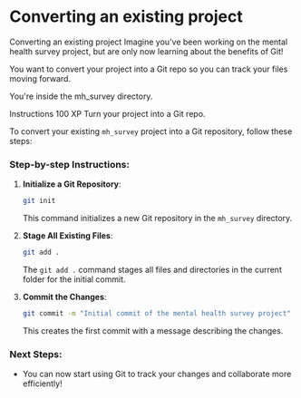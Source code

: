 # Converting an existing project

Converting an existing project
Imagine you've been working on the mental health survey project, but are only now learning about the benefits of Git!

You want to convert your project into a Git repo so you can track your files moving forward.

You're inside the mh_survey directory.

Instructions
100 XP
Turn your project into a Git repo.

To convert your existing `mh_survey` project into a Git repository, follow these steps:

### Step-by-step Instructions:

1. **Initialize a Git Repository**:
   ```bash
   git init
   ```
   This command initializes a new Git repository in the `mh_survey` directory.

2. **Stage All Existing Files**:
   ```bash
   git add .
   ```
   The `git add .` command stages all files and directories in the current folder for the initial commit.

3. **Commit the Changes**:
   ```bash
   git commit -m "Initial commit of the mental health survey project"
   ```
   This creates the first commit with a message describing the changes.

### Next Steps:
- You can now start using Git to track your changes and collaborate more efficiently!